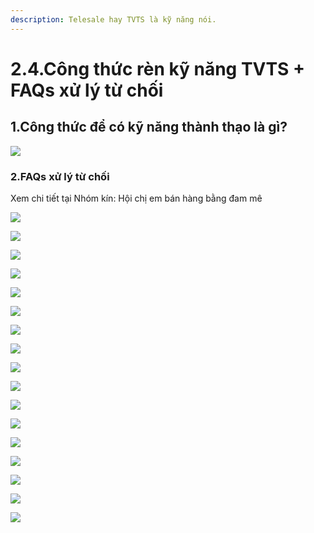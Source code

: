 ```yaml
---
description: Telesale hay TVTS là kỹ năng nói.
---
```


# 2.4.Công thức rèn kỹ năng TVTS + FAQs xử lý từ chối

## 1.Công thức để có kỹ năng thành thạo là gì?

![](../../.gitbook/assets/2-4.png)

### 2.FAQs xử lý từ chối

Xem chi tiết tại Nhóm kín: Hội chị em bán hàng bằng đam mê

![](../../.gitbook/assets/1%20%282%29.png)

![](../../.gitbook/assets/2.png)

![](../../.gitbook/assets/f1.png)

![](../../.gitbook/assets/f2.png)

![](../../.gitbook/assets/f3.png)

![](../../.gitbook/assets/f4.png)

![](../../.gitbook/assets/f5.png)

![](../../.gitbook/assets/f6.png)

![](../../.gitbook/assets/f7.png)

![](../../.gitbook/assets/f8.png)

![](../../.gitbook/assets/f9.png)

![](../../.gitbook/assets/f10.png)

![](../../.gitbook/assets/f11.png)

![](../../.gitbook/assets/f12.png)

![](../../.gitbook/assets/f13.png)

![](../../.gitbook/assets/f14.png)

![](../../.gitbook/assets/f15.png)

